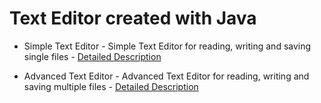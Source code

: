 # Text Editor created with Java

- Simple Text Editor - Simple Text Editor for reading, writing and saving single files - [Detailed Description](/doc/Simlple_Text_Editor)

- Advanced Text Editor - Advanced Text Editor for reading, writing and saving multiple files - [Detailed Description](doc/Advanced_Text_Editor)
